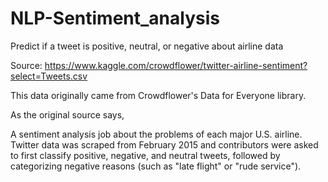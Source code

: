 # NLP-Sentiment_analysis
Predict if a tweet is positive, neutral, or negative about airline data

Source: https://www.kaggle.com/crowdflower/twitter-airline-sentiment?select=Tweets.csv

This data originally came from Crowdflower's Data for Everyone library.

As the original source says,

A sentiment analysis job about the problems of each major U.S. airline. 
Twitter data was scraped from February 2015 and contributors were asked to first classify positive, negative, and neutral tweets,
followed by categorizing negative reasons (such as "late flight" or "rude service").
